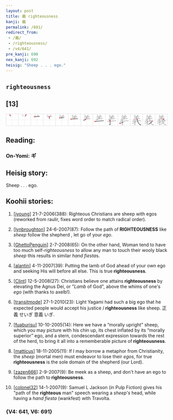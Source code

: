 ```yaml
---
layout: post
title: 義 righteousness
kanji: 義
permalink: /691/
redirect_from:
 - /義/
 - /righteousness/
 - /v4/641/
pre_kanji: 690
nex_kanji: 692
heisig: "Sheep . . . ego."
---
```


## `righteousness`

## [13]

<div class="stroke"><img src="../images/E7BEA9.png" /></div>

## Reading:

### On-Yomi: ギ

## Heisig story:

Sheep . . . ego.

## Koohii stories:

1) [<a href="http://kanji.koohii.com/profile/jyoung">jyoung</a>] 21-7-2006(388): Righteous Christians are sheep with egos (reworked from raulir, fixes word order to match radical order).

2) [<a href="http://kanji.koohii.com/profile/lynbroughton">lynbroughton</a>] 24-6-2007(87): Follow the path of<strong> RIGHTEOUSNESS</strong> like <em>sheep</em> follow the shepherd , let go of your <em>ego</em>.

3) [<a href="http://kanji.koohii.com/profile/GhettoPenguin">GhettoPenguin</a>] 2-7-2008(65): On the other hand, Woman tend to have too much self-<em>righteousness</em> to allow any man to touch their wooly black <em>sheep</em> this results in similar <em>hand</em> <em>fiesta</em>s.

4) [<a href="http://kanji.koohii.com/profile/alantin">alantin</a>] 4-11-2007(39): Putting the lamb of God ahead of your own ego and seeking His will before all else. This is true<strong> righteousness</strong>.

5) [<a href="http://kanji.koohii.com/profile/Clint">Clint</a>] 12-5-2008(27): Christians believe one attains<strong> righteousness</strong> by elevating the Agnus Dei, or &quot;<em>Lamb</em> of God&quot;, above the whims of one&#039;s <em>ego</em> (with thanks to axelb!).

6) [<a href="http://kanji.koohii.com/profile/transitmode">transitmode</a>] 27-1-2010(23): Light Yagami had such a big ego that he expected people would accept his justice /<strong> righteousness</strong> like sheep. 正義 せいぎ 意義 いぎ.

7) [<a href="http://kanji.koohii.com/profile/fuaburisu">fuaburisu</a>] 10-10-2005(14): Here we have a “morally upright” sheep, which you may picture with his chin up, its chest inflated by its “morally superior” ego, and a stern, condescendant expression towards the rest of the herd, to bring it all into a rememberable picture of<strong> righteousness</strong>.

8) [<a href="http://kanji.koohii.com/profile/matticus">matticus</a>] 18-11-2005(11): If I may borrow a metaphor from Christianity, the <em>sheep</em> (mortal men) must endeavor to lose their <em>egos</em>, for true<strong> righteousness</strong> is the sole domain of the shepherd (our Lord).

9) [<a href="http://kanji.koohii.com/profile/zazen666">zazen666</a>] 2-9-2007(9): Be meek as a sheep, and don&#039;t have an ego to follow the path to<strong> righteousness</strong>.

10) [<a href="http://kanji.koohii.com/profile/colonel32">colonel32</a>] 14-1-2007(9): Samuel L Jackson (in Pulp Fiction) gives his &quot;path of the <strong>righteous</strong> man&quot; speech wearing a <em>sheep&#039;s</em> head, while having a <em>hand fiesta</em> (wankfest) with Travolta.

### {V4: 641, V6: 691}
